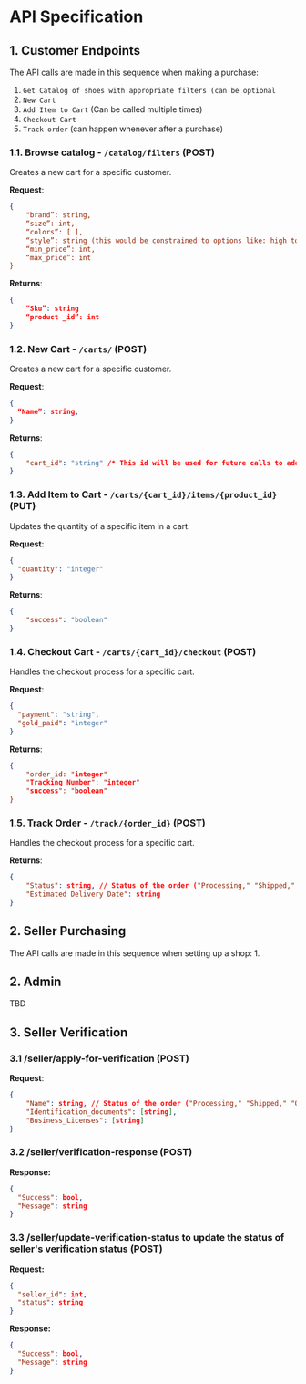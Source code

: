 # API Specification

## 1. Customer Endpoints

The API calls are made in this sequence when making a purchase:
1. `Get Catalog of shoes with appropriate filters (can be optional`
2. `New Cart`
3. `Add Item to Cart` (Can be called multiple times)
4. `Checkout Cart`
5. `Track order` (can happen whenever after a purchase)

### 1.1. Browse catalog - `/catalog/filters` (POST)

Creates a new cart for a specific customer.

**Request**:

```json
{
    "brand”: string,
    “size”: int,
    “colors”: [ ],
    “style”: string (this would be constrained to options like: high tops, low, mid, etc)
    “min_price”: int,
    “max_price”: int
}
```

**Returns**:

```json
{
    “Sku”: string
    “product _id”: int
}
```

### 1.2. New Cart - `/carts/` (POST)

Creates a new cart for a specific customer.

**Request**:

```json
{
  “Name”: string,
}
```

**Returns**:

```json
{
    "cart_id": "string" /* This id will be used for future calls to add items and checkout */
}
```

### 1.3. Add Item to Cart - `/carts/{cart_id}/items/{product_id}` (PUT)

Updates the quantity of a specific item in a cart. 

**Request**:

```json
{
  "quantity": "integer"
}
```

**Returns**:

```json
{
    "success": "boolean"
}
```

### 1.4. Checkout Cart - `/carts/{cart_id}/checkout` (POST)

Handles the checkout process for a specific cart.

**Request**:

```json
{
  "payment": "string",
  "gold_paid": "integer"
}
```

**Returns**:

```json
{
    "order_id: "integer"
    "Tracking Number": "integer" 
    "success": "boolean"
}
```

### 1.5. Track Order - `/track/{order_id}` (POST)

Handles the checkout process for a specific cart.

**Returns**:

```json
{
    "Status": string, // Status of the order ("Processing," "Shipped," "Out for Delivery," "Delivered")
    "Estimated Delivery Date": string
}
```

## 2. Seller Purchasing

The API calls are made in this sequence when setting up a shop:
1. 

## 2. Admin
TBD

## 3. Seller Verification

### 3.1 /seller/apply-for-verification (POST)
**Request**:
```json
{
    "Name": string, // Status of the order ("Processing," "Shipped," "Out for Delivery," "Delivered")
    "Identification_documents": [string],
    "Business_Licenses": [string]
}
```

### 3.2 /seller/verification-response (POST)
**Response:**
```json
{
  "Success": bool,
  "Message": string
}
```

### 3.3 /seller/update-verification-status to update the status of seller's verification status (POST)
**Request:**
```json
{
  "seller_id": int,
  "status": string
}
```

**Response:**
```json
{
  "Success": bool,
  "Message": string
}
```

